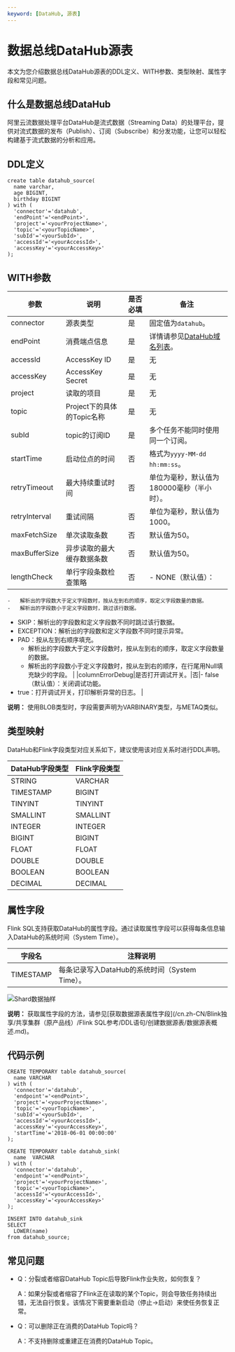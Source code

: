 ```yaml
---
keyword: [DataHub, 源表]
---
```


# 数据总线DataHub源表

本文为您介绍数据总线DataHub源表的DDL定义、WITH参数、类型映射、属性字段和常见问题。

## 什么是数据总线DataHub

阿里云流数据处理平台DataHub是流式数据（Streaming Data）的处理平台，提供对流式数据的发布（Publish）、订阅（Subscribe）和分发功能，让您可以轻松构建基于流式数据的分析和应用。

## DDL定义

```
create table datahub_source(
  name varchar,
  age BIGINT,
  birthday BIGINT
) with (
  'connector'='datahub',
  'endPoint'='<endPoint>',
  'project'='<yourProjectName>',
  'topic'='<yourTopicName>',
  'subId'='<yourSubId>',
  'accessId'='<yourAccessId>',
  'accessKey'='<yourAccessKey>'
);
```

## WITH参数

|参数|说明|是否必填|备注|
|--|--|----|--|
|connector|源表类型|是|固定值为`datahub`。|
|endPoint|消费端点信息|是|详情请参见[DataHub域名列表](https://help.aliyun.com/document_detail/158778.html?spm=a2c4g.11186623.6.547.77a91fd1eveQrC)。|
|accessId|AccessKey ID|是|无|
|accessKey|AccessKey Secret|是|无|
|project|读取的项目|是|无|
|topic|Project下的具体的Topic名称|是|无|
|subId|topic的订阅ID|是|多个任务不能同时使用同一个订阅。|
|startTime|启动位点的时间|否|格式为`yyyy-MM-dd hh:mm:ss`。|
|retryTimeout|最大持续重试时间|否|单位为毫秒，默认值为180000毫秒（半小时）。|
|retryInterval|重试间隔|否|单位为毫秒，默认值为1000。|
|maxFetchSize|单次读取条数|否|默认值为50。|
|maxBufferSize|异步读取的最大缓存数据条数|否|默认值为50。|
|lengthCheck|单行字段条数检查策略|否|-   NONE（默认值）：
    -   解析出的字段数大于定义字段数时，按从左到右的顺序，取定义字段数量的数据。
    -   解析出的字段数小于定义字段数时，跳过该行数据。
-   SKIP：解析出的字段数和定义字段数不同时跳过该行数据。
-   EXCEPTION：解析出的字段数和定义字段数不同时提示异常。
-   PAD：按从左到右顺序填充。
    -   解析出的字段数大于定义字段数时，按从左到右的顺序，取定义字段数量的数据。
    -   解析出的字段数小于定义字段数时，按从左到右的顺序，在行尾用Null填充缺少的字段。 |
|columnErrorDebug|是否打开调试开关。|否|-   false（默认值）：关闭调试功能。
-   true：打开调试开关，打印解析异常的日志。 |

**说明：** 使用BLOB类型时，字段需要声明为VARBINARY类型，与METAQ类似。

## 类型映射

DataHub和Flink字段类型对应关系如下，建议使用该对应关系时进行DDL声明。

|DataHub字段类型|Flink字段类型|
|-----------|---------|
|STRING|VARCHAR|
|TIMESTAMP|BIGINT|
|TINYINT|TINYINT|
|SMALLINT|SMALLINT|
|INTEGER|INTEGER|
|BIGINT|BIGINT|
|FLOAT|FLOAT|
|DOUBLE|DOUBLE|
|BOOLEAN|BOOLEAN|
|DECIMAL|DECIMAL|

## 属性字段

Flink SQL支持获取DataHub的属性字段。通过读取属性字段可以获得每条信息输入DataHub的系统时间（System Time）。

|字段名|注释说明|
|---|----|
|TIMESTAMP|每条记录写入DataHub的系统时间（System Time）。|

![Shard数据抽样](https://static-aliyun-doc.oss-accelerate.aliyuncs.com/assets/img/zh-CN/6084359951/p64847.png)

**说明：** 获取属性字段的方法，请参见[获取数据源表属性字段](/cn.zh-CN/Blink独享/共享集群（原产品线）/Flink SQL参考/DDL语句/创建数据源表/数据源表概述.md)。

## 代码示例

```
CREATE TEMPORARY table datahub_source(
  name VARCHAR
) with (
  'connector'='datahub',
  'endpoint'='<endPoint>',
  'project'='<yourProjectName>',
  'topic'='<yourTopicName>',
  'subId'='<yourSubId>',
  'accessId'='<yourAccessId>',
  'accessKey'='<yourAccessKey>',
  'startTime'='2018-06-01 00:00:00'
);

CREATE TEMPORARY table datahub_sink(
  name  VARCHAR  
) with (
  'connector'='datahub',
  'endpoint'='<endPoint>',
  'project'='<yourProjectName>',
  'topic'='<yourTopicName>',
  'accessId'='<yourAccessId>',
  'accessKey'='<yourAccessKey>'
);

INSERT INTO datahub_sink
SELECT 
  LOWER(name)
from datahub_source;
```

## 常见问题

-   Q：分裂或者缩容DataHub Topic后导致Flink作业失败，如何恢复？

    A：如果分裂或者缩容了Flink正在读取的某个Topic，则会导致任务持续出错，无法自行恢复。该情况下需要重新启动（停止-\>启动）来使任务恢复正常。

-   Q：可以删除正在消费的DataHub Topic吗？

    A：不支持删除或重建正在消费的DataHub Topic。


